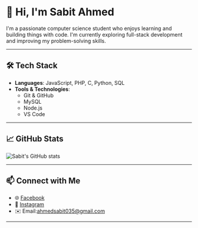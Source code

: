 # 👋 Hi, I'm Sabit Ahmed

I'm a passionate computer science student who enjoys learning and building things with code. I'm currently exploring full-stack development and improving my problem-solving skills.

---

## 🛠️ Tech Stack

- **Languages**: JavaScript, PHP, C, Python, SQL
- **Tools & Technologies**:
  - Git & GitHub
  - MySQL
  - Node.js
  - VS Code

---

## 📈 GitHub Stats

![Sabit's GitHub stats](https://github-readme-stats.vercel.app/api?username=20sabit228&show_icons=true&theme=radical)

---

## 📫 Connect with Me

- 🌐 [Facebook](https://www.facebook.com/sabit.ahmed.1441)
- 📸 [Instagram](https://www.instagram.com/ahmedd_sabit/)
- ✉️ Email:ahmedsabit035@gmail.com 

---

<!-- Optional Fun Add-ons -->
<!-- ![Top Langs](https://github-readme-stats.vercel.app/api/top-langs/?username=sabitahmed&layout=compact&theme=radical) -->
<!-- ![Visitor Count](https://komarev.com/ghpvc/?username=sabitahmed&color=blue) -->
